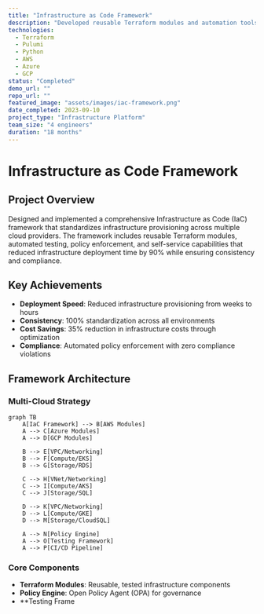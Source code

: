 ```yaml
---
title: "Infrastructure as Code Framework"
description: "Developed reusable Terraform modules and automation tools for consistent infrastructure provisioning across environments."
technologies:
  - Terraform
  - Pulumi
  - Python
  - AWS
  - Azure
  - GCP
status: "Completed"
demo_url: ""
repo_url: ""
featured_image: "assets/images/iac-framework.png"
date_completed: 2023-09-10
project_type: "Infrastructure Platform"
team_size: "4 engineers"
duration: "18 months"
---
```


# Infrastructure as Code Framework

## Project Overview

Designed and implemented a comprehensive Infrastructure as Code (IaC) framework that standardizes infrastructure provisioning across multiple cloud providers. The framework includes reusable Terraform modules, automated testing, policy enforcement, and self-service capabilities that reduced infrastructure deployment time by 90% while ensuring consistency and compliance.

## Key Achievements

- **Deployment Speed**: Reduced infrastructure provisioning from weeks to hours
- **Consistency**: 100% standardization across all environments
- **Cost Savings**: 35% reduction in infrastructure costs through optimization
- **Compliance**: Automated policy enforcement with zero compliance violations

## Framework Architecture

### Multi-Cloud Strategy

```mermaid
graph TB
    A[IaC Framework] --> B[AWS Modules]
    A --> C[Azure Modules]
    A --> D[GCP Modules]
    
    B --> E[VPC/Networking]
    B --> F[Compute/EKS]
    B --> G[Storage/RDS]
    
    C --> H[VNet/Networking]
    C --> I[Compute/AKS]
    C --> J[Storage/SQL]
    
    D --> K[VPC/Networking]
    D --> L[Compute/GKE]
    D --> M[Storage/CloudSQL]
    
    A --> N[Policy Engine]
    A --> O[Testing Framework]
    A --> P[CI/CD Pipeline]
```

### Core Components

- **Terraform Modules**: Reusable, tested infrastructure components
- **Policy Engine**: Open Policy Agent (OPA) for governance
- **Testing Frame